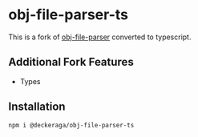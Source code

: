 # obj-file-parser-ts
This is a fork of [obj-file-parser](https://github.com/WesUnwin/obj-file-parser) converted to typescript.

## Additional Fork Features
  * Types

## Installation
 ```npm i @deckeraga/obj-file-parser-ts```